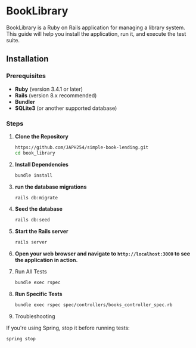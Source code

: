 # BookLibrary

BookLibrary is a Ruby on Rails application for managing a library system. This guide will help you install the application, run it, and execute the test suite.

## Installation

### Prerequisites

- **Ruby** (version 3.4.1 or later)
- **Rails** (version 8.x recommended)
- **Bundler**
- **SQLite3** (or another supported database)

### Steps

1. **Clone the Repository**
   ```bash
   https://github.com/JAPH254/simple-book-lending.git
   cd book_library

2. **Install Dependencies**

   ```bash
   bundle install

3. **run the database migrations**

   ```bash
   rails db:migrate

4. **Seed the database**
   ```bash
   rails db:seed

5. **Start the Rails server**

   ```bash
   rails server

6. **Open your web browser and navigate to `http://localhost:3000` to see the application in action.**

7. Run All Tests
   ```bash
   bundle exec rspec

8. **Run Specific Tests**
   ```bash
   bundle exec rspec spec/controllers/books_controller_spec.rb
   ```

9. Troubleshooting

If you're using Spring, stop it before running tests:
```bash
spring stop


